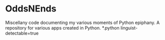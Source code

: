 # OddsNEnds
Miscellany code documenting my various moments of Python epiphany.
A repository for various apps created in Python.
*.python linguist-detectable=true

